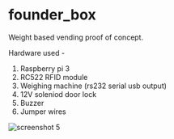 # founder_box
Weight based vending proof of concept.

Hardware used -
  1. Raspberry pi 3
  2. RC522 RFID module
  3. Weighing machine (rs232 serial usb output)
  4. 12V soleniod door lock
  5. Buzzer
  6. Jumper wires
  
  
 ![screenshot 5](https://user-images.githubusercontent.com/34113569/42567915-fda5aaf6-8528-11e8-845a-7b587d6c7884.png)
